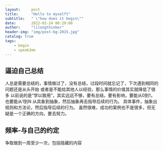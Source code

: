 ```yaml
---
layout:     post
title:      "Hello to myselft"
subtitle:   " \"how does it begin\""
date:       2022-02-24 00:29:00
author:     "lilongthinker"
header-img: "img/post-bg-2015.jpg"
catalog: true
tags:
    - begin
    - speak2me
---
```


## 逼迫自己总结
人总是需要总结的，事情做过了，没有总结，过段时间就忘记了，下次遇到相同的问题还是从头开始
或者是不能给其他人以经验，那么事情的价值其实就降低了很多
以前说的是“学以致用”，其实远远不够，要有总结，要有影响，要能从0到1，也要能从1到N
从具象到抽象，然后抽象再去指导后续的行为。
具体事件，抽象出规则和方法论，然后指导后续的行为。
虽然很难，成功的案例也不是很多，但无疑是一个正确的方向，要去努力。

## 频率-与自己的约定
争取做到一周至少一次，包括隐藏的内容

